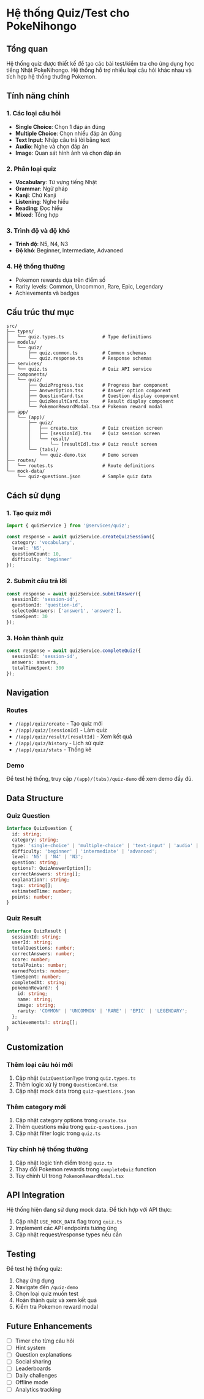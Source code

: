 # Hệ thống Quiz/Test cho PokeNihongo

## Tổng quan

Hệ thống quiz được thiết kế để tạo các bài test/kiểm tra cho ứng dụng học tiếng Nhật PokeNihongo. Hệ thống hỗ trợ nhiều loại câu hỏi khác nhau và tích hợp hệ thống thưởng Pokemon.

## Tính năng chính

### 1. Các loại câu hỏi
- **Single Choice**: Chọn 1 đáp án đúng
- **Multiple Choice**: Chọn nhiều đáp án đúng
- **Text Input**: Nhập câu trả lời bằng text
- **Audio**: Nghe và chọn đáp án
- **Image**: Quan sát hình ảnh và chọn đáp án

### 2. Phân loại quiz
- **Vocabulary**: Từ vựng tiếng Nhật
- **Grammar**: Ngữ pháp
- **Kanji**: Chữ Kanji
- **Listening**: Nghe hiểu
- **Reading**: Đọc hiểu
- **Mixed**: Tổng hợp

### 3. Trình độ và độ khó
- **Trình độ**: N5, N4, N3
- **Độ khó**: Beginner, Intermediate, Advanced

### 4. Hệ thống thưởng
- Pokemon rewards dựa trên điểm số
- Rarity levels: Common, Uncommon, Rare, Epic, Legendary
- Achievements và badges

## Cấu trúc thư mục

```
src/
├── types/
│   └── quiz.types.ts              # Type definitions
├── models/
│   └── quiz/
│       ├── quiz.common.ts         # Common schemas
│       └── quiz.response.ts       # Response schemas
├── services/
│   └── quiz.ts                    # Quiz API service
├── components/
│   └── quiz/
│       ├── QuizProgress.tsx       # Progress bar component
│       ├── AnswerOption.tsx       # Answer option component
│       ├── QuestionCard.tsx       # Question display component
│       ├── QuizResultCard.tsx     # Result display component
│       └── PokemonRewardModal.tsx # Pokemon reward modal
├── app/
│   └── (app)/
│       ├── quiz/
│       │   ├── create.tsx         # Quiz creation screen
│       │   ├── [sessionId].tsx    # Quiz session screen
│       │   └── result/
│       │       └── [resultId].tsx # Quiz result screen
│       └── (tabs)/
│           └── quiz-demo.tsx      # Demo screen
├── routes/
│   └── routes.ts                  # Route definitions
└── mock-data/
    └── quiz-questions.json        # Sample quiz data
```

## Cách sử dụng

### 1. Tạo quiz mới

```typescript
import { quizService } from '@services/quiz';

const response = await quizService.createQuizSession({
  category: 'vocabulary',
  level: 'N5',
  questionCount: 10,
  difficulty: 'beginner'
});
```

### 2. Submit câu trả lời

```typescript
const response = await quizService.submitAnswer({
  sessionId: 'session-id',
  questionId: 'question-id',
  selectedAnswers: ['answer1', 'answer2'],
  timeSpent: 30
});
```

### 3. Hoàn thành quiz

```typescript
const response = await quizService.completeQuiz({
  sessionId: 'session-id',
  answers: answers,
  totalTimeSpent: 300
});
```

## Navigation

### Routes
- `/(app)/quiz/create` - Tạo quiz mới
- `/(app)/quiz/[sessionId]` - Làm quiz
- `/(app)/quiz/result/[resultId]` - Xem kết quả
- `/(app)/quiz/history` - Lịch sử quiz
- `/(app)/quiz/stats` - Thống kê

### Demo
Để test hệ thống, truy cập `/(app)/(tabs)/quiz-demo` để xem demo đầy đủ.

## Data Structure

### Quiz Question
```typescript
interface QuizQuestion {
  id: string;
  category: string;
  type: 'single-choice' | 'multiple-choice' | 'text-input' | 'audio' | 'image';
  difficulty: 'beginner' | 'intermediate' | 'advanced';
  level: 'N5' | 'N4' | 'N3';
  question: string;
  options?: QuizAnswerOption[];
  correctAnswers: string[];
  explanation?: string;
  tags: string[];
  estimatedTime: number;
  points: number;
}
```

### Quiz Result
```typescript
interface QuizResult {
  sessionId: string;
  userId: string;
  totalQuestions: number;
  correctAnswers: number;
  score: number;
  totalPoints: number;
  earnedPoints: number;
  timeSpent: number;
  completedAt: string;
  pokemonReward?: {
    id: string;
    name: string;
    image: string;
    rarity: 'COMMON' | 'UNCOMMON' | 'RARE' | 'EPIC' | 'LEGENDARY';
  };
  achievements?: string[];
}
```

## Customization

### Thêm loại câu hỏi mới
1. Cập nhật `QuizQuestionType` trong `quiz.types.ts`
2. Thêm logic xử lý trong `QuestionCard.tsx`
3. Cập nhật mock data trong `quiz-questions.json`

### Thêm category mới
1. Cập nhật category options trong `create.tsx`
2. Thêm questions mẫu trong `quiz-questions.json`
3. Cập nhật filter logic trong `quiz.ts`

### Tùy chỉnh hệ thống thưởng
1. Cập nhật logic tính điểm trong `quiz.ts`
2. Thay đổi Pokemon rewards trong `completeQuiz` function
3. Tùy chỉnh UI trong `PokemonRewardModal.tsx`

## API Integration

Hệ thống hiện đang sử dụng mock data. Để tích hợp với API thực:

1. Cập nhật `USE_MOCK_DATA` flag trong `quiz.ts`
2. Implement các API endpoints tương ứng
3. Cập nhật request/response types nếu cần

## Testing

Để test hệ thống quiz:

1. Chạy ứng dụng
2. Navigate đến `/quiz-demo`
3. Chọn loại quiz muốn test
4. Hoàn thành quiz và xem kết quả
5. Kiểm tra Pokemon reward modal

## Future Enhancements

- [ ] Timer cho từng câu hỏi
- [ ] Hint system
- [ ] Question explanations
- [ ] Social sharing
- [ ] Leaderboards
- [ ] Daily challenges
- [ ] Offline mode
- [ ] Analytics tracking

